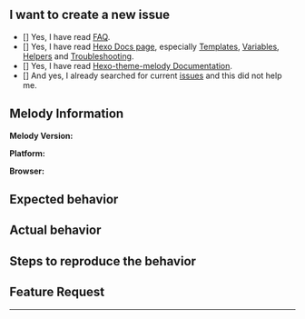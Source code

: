 <!--
IMPORTANT: Please follow the template to create a new issue.
IMPORTANT: Do not ask questions like how to modify the theme or how to change the theme. I can't help you and you need to learn CSS & HTML & JS by yourself.
Or it will be closed!!
重要：请依照该模板来提交，请尽可能用英文来提问，因为并不是所有使用者都能看得懂中文。你的提问也会帮助到其他人~
重要：请不要提问类似于如何修改主题，如何改变主题等相关问题。我没有时间帮助你，你需要自己学习CSS&HTML&JS的相关知识。
ISSUE是用来提交bug或提出新的feature的。否则将会被关闭！！
-->

## I want to create a new issue <!-- 我想要创建一个新的issue --> 

<!-- Check all with "x" especially FAQ & Documentation!! (使用 "x" 选择) -->
<!-- 请确认是否都已经翻阅过如下的资料, 尤其是FAQ和文档！！ -->
- [] Yes, I have read [FAQ](https://github.com/Molunerfinn/hexo-theme-melody/blob/dev/FAQ.md).
- [] Yes, I have read [Hexo Docs page](https://hexo.io/docs/), especially [Templates](https://hexo.io/docs/templates.html), [Variables](https://hexo.io/docs/variables.html), [Helpers](https://hexo.io/docs/helpers.html) and [Troubleshooting](https://hexo.io/docs/troubleshooting.html).
- [] Yes, I have read [Hexo-theme-melody Documentation](https://molunerfinn.com/hexo-theme-melody-doc/).
- [] And yes, I already searched for current [issues](https://github.com/Molunerfinn/hexo-theme-melody/issues?utf8=%E2%9C%93&q=is%3Aissue) and this did not help me.

## Melody Information

<!-- Melody的版本 -->
**Melody Version:**

<!-- Windows/macOS/Linux/Android/iOS -->
**Platform:**

<!-- Chrome/Safari/FireFox/.. -->
**Browser:**

## Expected behavior <!-- (预期行为) -->

## Actual behavior <!-- (实际行为) -->

<!-- Please give me the screenshots to locate the issue -->
<!-- 请尽量提供截图来定位问题 -->

## Steps to reproduce the behavior <!-- (重现步骤) -->

## Feature Request

<!-- If you have any ideas of theme-melody, please write down here and we can have a discussion. -->
<!-- 如果你有任何关于theme-melody的功能方面的想法，可以在这个部分里写下来我们一起讨论 -->

---

<!--
Love hexo-theme-melody? Please consider starring the repo to support it!
喜欢 hexo-theme-melody吗？ 考虑一下给它点个star来支持它吧！
-->
